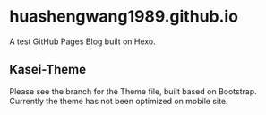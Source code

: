 # huashengwang1989.github.io
A test GitHub Pages Blog built on Hexo.

## Kasei-Theme
Please see the branch for the Theme file, built based on Bootstrap.
Currently the theme has not been optimized on mobile site.

